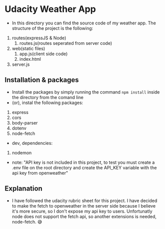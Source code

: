 # Udacity Weather App

- In this directory you can find the source code of my weather app. The structure of the project is the following:

1. routes(expressJS & Node)
   1. routes.js(routes seperated from server code)
1. web(static files)
   1. app.js(client side code)
   1. index.html
1. server.js

## Installation & packages

- Install the packages by simply running the command `npm install` inside the directory from the comand line
- (or), instal the following packages:

1. express
1. cors
1. body-parser
1. dotenv
1. node-fetch

- dev, dependencies:

1. nodemon

- note: "API key is not included in this project, to test you must create a .env file on the root directory and create the API_KEY variable with the api key from openweather"

## Explanation

- I have followed the udacity rubric sheet for this project. I have decided to make the fetch to openweather in the server side because I believe it's more secure, so I don't expose my api key to users. Unfortunatly node does not support the fetch api, so another extensions is needed, node-fetch. :sweat_smile:
